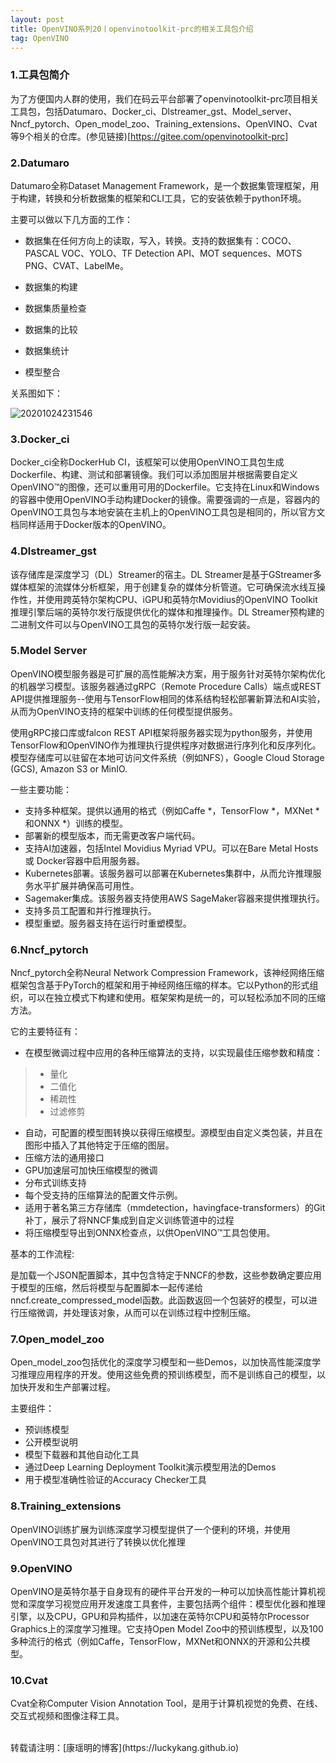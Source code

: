 ```yaml
---
layout: post
title: OpenVINO系列20丨openvinotoolkit-prc的相关工具包介绍
tag: OpenVINO
---
```


### 1.工具包简介

为了方便国内人群的使用，我们在码云平台部署了openvinotoolkit-prc项目相关工具包，包括Datumaro、Docker_ci、Dlstreamer_gst、Model_server、Nncf_pytorch、Open_model_zoo、Training_extensions、OpenVINO、Cvat等9个相关的仓库。(参见链接)[https://gitee.com/openvinotoolkit-prc]

### 2.Datumaro

Datumaro全称Dataset Management Framework，是一个数据集管理框架，用于构建，转换和分析数据集的框架和CLI工具，它的安装依赖于python环境。

主要可以做以下几方面的工作：

- 数据集在任何方向上的读取，写入，转换。支持的数据集有：COCO、PASCAL VOC、YOLO、TF Detection API、MOT sequences、MOTS PNG、CVAT、LabelMe。

- 数据集的构建

- 数据集质量检查

- 数据集的比较

- 数据集统计

- 模型整合

关系图如下：

![20201024231546](https://cdn.jsdelivr.net/gh/luckykang/picture_bed/blogs_images/20201024231546.png)

### 3.Docker_ci

Docker_ci全称DockerHub CI，该框架可以使用OpenVINO工具包生成Dockerfile、构建、测试和部署镜像。我们可以添加图层并根据需要自定义OpenVINO™的图像，还可以重用可用的Dockerfile。它支持在Linux和Windows的容器中使用OpenVINO手动构建Docker的镜像。需要强调的一点是，容器内的OpenVINO工具包与本地安装在主机上的OpenVINO工具包是相同的，所以官方文档同样适用于Docker版本的OpenVINO。

### 4.Dlstreamer_gst

该存储库是深度学习（DL）Streamer的宿主。DL Streamer是基于GStreamer多媒体框架的流媒体分析框架，用于创建复杂的媒体分析管道。它可确保流水线互操作性，并使用跨英特尔架构CPU、iGPU和英特尔Movidius的OpenVINO Toolkit推理引擎后端的英特尔发行版提供优化的媒体和推理操作。DL Streamer预构建的二进制文件可以与OpenVINO工具包的英特尔发行版一起安装。

### 5.Model Server

OpenVINO模型服务器是可扩展的高性能解决方案，用于服务针对英特尔架构优化的机器学习模型。该服务器通过gRPC（Remote Procedure Calls）端点或REST API提供推理服务--使用与TensorFlow相同的体系结构轻松部署新算法和AI实验，从而为OpenVINO支持的框架中训练的任何模型提供服务。

使用gRPC接口库或falcon REST API框架将服务器实现为python服务，并使用TensorFlow和OpenVINO作为推理执行提供程序对数据进行序列化和反序列化。模型存储库可以驻留在本地可访问文件系统（例如NFS），Google Cloud Storage (GCS), Amazon S3 or MinIO.

一些主要功能：

- 支持多种框架。提供以通用的格式（例如Caffe *，TensorFlow *，MXNet *和ONNX *）训练的模型。
- 部署新的模型版本，而无需更改客户端代码。
- 支持AI加速器，包括Intel Movidius Myriad VPU。可以在Bare Metal Hosts或 Docker容器中启用服务器。
- Kubernetes部署。该服务器可以部署在Kubernetes集群中，从而允许推理服务水平扩展并确保高可用性。
- Sagemaker集成。该服务器支持使用AWS SageMaker容器来提供推理执行。
- 支持多员工配置和并行推理执行。
- 模型重塑。服务器支持在运行时重塑模型。

### 6.Nncf_pytorch

Nncf_pytorch全称Neural Network Compression Framework，该神经网络压缩框架包含基于PyTorch的框架和用于神经网络压缩的样本。它以Python的形式组织，可以在独立模式下构建和使用。框架架构是统一的，可以轻松添加不同的压缩方法。

它的主要特征有：

- 在模型微调过程中应用的各种压缩算法的支持，以实现最佳压缩参数和精度：
>- 量化
>- 二值化
>- 稀疏性
>- 过滤修剪
- 自动，可配置的模型图转换以获得压缩模型。源模型由自定义类包装，并且在图形中插入了其他特定于压缩的图层。
- 压缩方法的通用接口
- GPU加速层可加快压缩模型的微调
- 分布式训练支持
- 每个受支持的压缩算法的配置文件示例。
- 适用于著名第三方存储库（mmdetection，havingface-transformers）的Git补丁，展示了将NNCF集成到自定义训练管道中的过程
- 将压缩模型导出到ONNX检查点，以供OpenVINO™工具包使用。

基本的工作流程:

是加载一个JSON配置脚本，其中包含特定于NNCF的参数，这些参数确定要应用于模型的压缩，然后将模型与配置脚本一起传递给nncf.create_compressed_model函数。此函数返回一个包装好的模型，可以进行压缩微调，并处理该对象，从而可以在训练过程中控制压缩。


### 7.Open_model_zoo

Open_model_zoo包括优化的深度学习模型和一些Demos，以加快高性能深度学习推理应用程序的开发。使用这些免费的预训练模型，而不是训练自己的模型，以加快开发和生产部署过程。

主要组件：

- 预训练模型
- 公开模型说明
- 模型下载器和其他自动化工具
- 通过Deep Learning Deployment Toolkit演示模型用法的Demos
- 用于模型准确性验证的Accuracy Checker工具


### 8.Training_extensions

OpenVINO训练扩展为训练深度学习模型提供了一个便利的环境，并使用OpenVINO工具包对其进行了转换以优化推理

### 9.OpenVINO

OpenVINO是英特尔基于自身现有的硬件平台开发的一种可以加快高性能计算机视觉和深度学习视觉应用开发速度工具套件，主要包括两个组件：模型优化器和推理引擎，以及CPU，GPU和异构插件，以加速在英特尔CPU和英特尔Processor Graphics上的深度学习推理。它支持Open Model Zoo中的预训练模型，以及100多种流行的格式（例如Caffe，TensorFlow，MXNet和ONNX的开源和公共模型。

### 10.Cvat

Cvat全称Computer Vision Annotation Tool，是用于计算机视觉的免费、在线、交互式视频和图像注释工具。




<br>
转载请注明：[康瑶明的博客](https://luckykang.github.io)